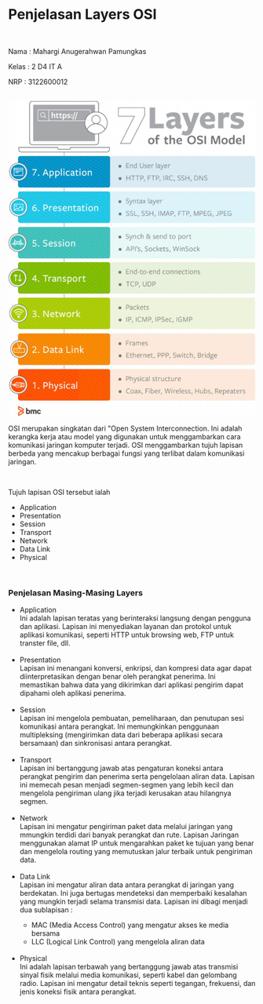 <h1>Penjelasan Layers OSI</h1>

</br>

<p>Nama  : Mahargi Anugerahwan Pamungkas</p>
<p>Kelas : 2 D4 IT A</p>
<p>NRP   : 3122600012</p>

</br>

<div style="text-align:center">
  <img src="./assets/osiLayer.jpg"/>
</div>

<p>OSI merupakan singkatan dari "Open System Interconnection. Ini adalah kerangka kerja atau model yang digunakan untuk menggambarkan cara komunikasi jaringan komputer terjadi. OSI menggambarkan tujuh lapisan berbeda yang mencakup berbagai fungsi yang terlibat dalam komunikasi jaringan.</p>

</br>

<p>Tujuh lapisan OSI tersebut ialah</p>
<ul>
  <li>Application</li>
  <li>Presentation</li>
  <li>Session</li>
  <li>Transport</li>
  <li>Network</li>
  <li>Data Link</li>
  <li>Physical</li>
</ul>

</br>

<h3>Penjelasan Masing-Masing Layers</h3>

<ul>
  <li>
    Application 
    <div>
      Ini adalah lapisan teratas yang berinteraksi langsung dengan pengguna dan aplikasi. Lapisan ini menyediakan layanan dan protokol untuk aplikasi komunikasi, seperti HTTP untuk browsing web, FTP untuk transter file, dll.
    </div>
  </li>
  </br>
  <li>
    Presentation 
    <div>
      Lapisan ini menangani konversi, enkripsi, dan kompresi data agar dapat diinterpretasikan dengan benar oleh perangkat penerima. Ini memastikan bahwa data yang dikirimkan dari aplikasi pengirim dapat dipahami oleh aplikasi penerima.
    </div>
  </li>
  </br>
  <li>
    Session 
    <div>
      Lapisan ini mengelola pembuatan, pemeliharaan, dan penutupan sesi komunikasi antara perangkat. Ini memungkinkan penggunaan multipleksing (mengirimkan data dari beberapa aplikasi secara bersamaan) dan sinkronisasi antara perangkat. 
    </div>
  </li>
  </br>
  <li>
    Transport 
    <div>
      Lapisan ini bertanggung jawab atas pengaturan koneksi antara perangkat pengirim dan penerima serta pengelolaan aliran data. Lapisan ini memecah pesan menjadi segmen-segmen yang lebih kecil dan mengelola pengiriman ulang jika terjadi kerusakan atau hilangnya segmen.
    </div>
  </li>
  </br>
  <li>
    Network 
    <div>
      Lapisan ini mengatur pengiriman paket data melalui jaringan yang mmungkin terdidi dari banyak perangkat dan rute. Lapisan Jaringan menggunakan alamat IP untuk mengarahkan paket ke tujuan yang benar dan mengelola routing yang memutuskan jalur terbaik untuk pengiriman data.
    </div>
  </li>
  </br>
  <li>
    Data Link 
    <div>
      Lapisan ini mengatur aliran data antara perangkat di jaringan yang berdekatan. Ini juga bertugas mendeteksi dan memperbaiki kesalahan yang mungkin terjadi selama transmisi data. Lapisan ini dibagi menjadi dua sublapisan : 
      <ul>
        <li>MAC (Media Access Control) yang mengatur akses ke media bersama</li>
        <li>LLC (Logical Link Control) yang mengelola aliran data</li>
      </ul>
    </div>
  </li>
  </br>
  <li>
    Physical 
    <div>
    Ini adalah lapisan terbawah yang bertanggung jawab atas transmisi sinyal fisik melalui media komunikasi, seperti kabel dan gelombang radio. Lapisan ini mengatur detail teknis seperti tegangan, frekuensi, dan jenis koneksi fisik antara perangkat.
    </div>
  </li>
</ul>
